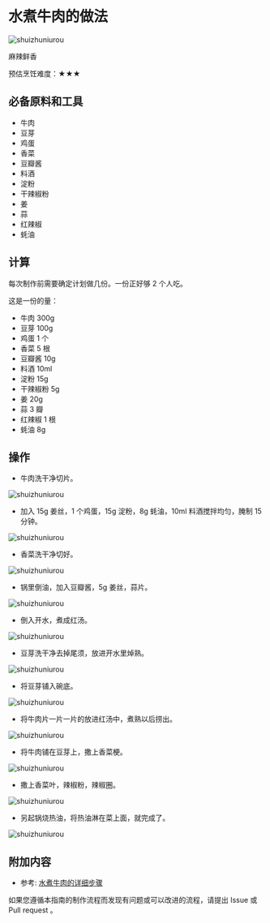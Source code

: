 # 水煮牛肉的做法

![shuizhuniurou](./sznr1.jpg)

麻辣鲜香

预估烹饪难度：★★★

## 必备原料和工具

- 牛肉
- 豆芽
- 鸡蛋
- 香菜
- 豆瓣酱
- 料酒
- 淀粉
- 干辣椒粉
- 姜
- 蒜
- 红辣椒
- 蚝油

## 计算

每次制作前需要确定计划做几份。一份正好够 2 个人吃。

这是一份的量：

- 牛肉 300g
- 豆芽 100g
- 鸡蛋 1 个
- 香菜 5 根
- 豆瓣酱 10g
- 料酒 10ml
- 淀粉 15g
- 干辣椒粉 5g
- 姜 20g
- 蒜 3 瓣
- 红辣椒 1 根
- 蚝油 8g

## 操作

- 牛肉洗干净切片。

![shuizhuniurou](./sznr2.jpg)

- 加入 15g 姜丝，1 个鸡蛋，15g 淀粉，8g 蚝油，10ml 料酒搅拌均匀，腌制 15 分钟。

![shuizhuniurou](./sznr3.jpg)

- 香菜洗干净切好。

![shuizhuniurou](./sznr4.jpg)

- 锅里倒油，加入豆瓣酱，5g 姜丝，蒜片。

![shuizhuniurou](./sznr5.jpg)

- 倒入开水，煮成红汤。

![shuizhuniurou](./sznr6.jpg)

- 豆芽洗干净去掉尾须，放进开水里焯熟。

![shuizhuniurou](./sznr7.jpg)

- 将豆芽铺入碗底。

![shuizhuniurou](./sznr8.jpg)

- 将牛肉片一片一片的放进红汤中，煮熟以后捞出。

![shuizhuniurou](./sznr9.jpg)

- 将牛肉铺在豆芽上，撒上香菜梗。

![shuizhuniurou](./sznr10.jpg)

- 撒上香菜叶，辣椒粉，辣椒圈。

![shuizhuniurou](./sznr11.jpg)

- 另起锅烧热油，将热油淋在菜上面，就完成了。

![shuizhuniurou](./sznr12.jpg)

## 附加内容

- 参考: [水煮牛肉的详细步骤](https://www.zhms.cn/recipe/blrqm.html?source=2)

如果您遵循本指南的制作流程而发现有问题或可以改进的流程，请提出 Issue 或 Pull request 。
